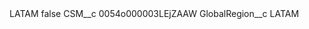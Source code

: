 <?xml version="1.0" encoding="UTF-8"?>
<CustomMetadata xmlns="http://soap.sforce.com/2006/04/metadata" xmlns:xsi="http://www.w3.org/2001/XMLSchema-instance" xmlns:xsd="http://www.w3.org/2001/XMLSchema">
    <label>LATAM</label>
    <protected>false</protected>
    <values>
        <field>CSM__c</field>
        <value xsi:type="xsd:string">0054o000003LEjZAAW</value>
    </values>
    <values>
        <field>GlobalRegion__c</field>
        <value xsi:type="xsd:string">LATAM</value>
    </values>
</CustomMetadata>
